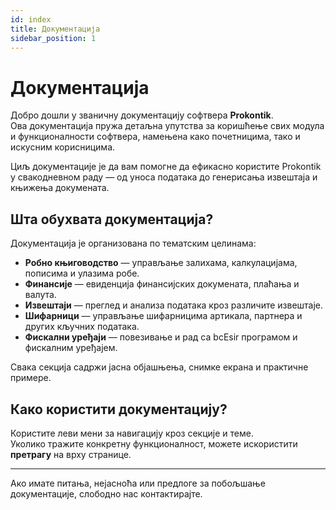 ```yaml
---
id: index
title: Документација
sidebar_position: 1
---
```


# Документација

Добро дошли у званичну документацију софтвера **Prokontik**.  
Ова документација пружа детаљна упутства за коришћење свих модула и функционалности софтвера, намењена како почетницима, тако и искусним корисницима.

Циљ документације је да вам помогне да ефикасно користите Prokontik у свакодневном раду — од уноса података до генерисања извештаја и књижења докумената.

## Шта обухвата документација?

Документација је организована по тематским целинама:
- **Робно књиговодство** — управљање залихама, калкулацијама, пописима и улазима робе.
- **Финансије** — евиденција финансијских докумената, плаћања и валута.
- **Извештаји** — преглед и анализа података кроз различите извештаје.
- **Шифарници** — управљање шифарницима артикала, партнера и других кључних података.
- **Фискални уређаји** — повезивање и рад са bcEsir програмом и фискалним уређајем.

Свака секција садржи јасна објашњења, снимке екрана и практичне примере.

## Како користити документацију?

Користите леви мени за навигацију кроз секције и теме.  
Уколико тражите конкретну функционалност, можете искористити **претрагу** на врху странице.

---

Ако имате питања, нејасноћа или предлоге за побољшање документације, слободно нас контактирајте.

